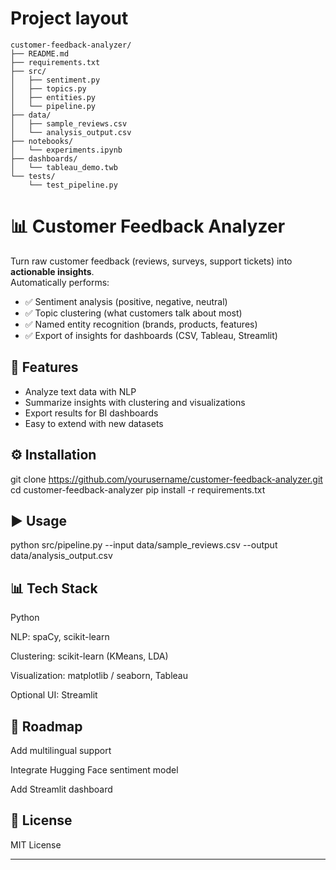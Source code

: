 # Project layout
```
customer-feedback-analyzer/
├── README.md
├── requirements.txt
├── src/
│   ├── sentiment.py
│   ├── topics.py
│   ├── entities.py
│   └── pipeline.py
├── data/
│   ├── sample_reviews.csv
│   └── analysis_output.csv
├── notebooks/
│   └── experiments.ipynb
├── dashboards/
│   └── tableau_demo.twb
└── tests/
    └── test_pipeline.py
```

# 📊 Customer Feedback Analyzer

Turn raw customer feedback (reviews, surveys, support tickets) into **actionable insights**.  
Automatically performs:
- ✅ Sentiment analysis (positive, negative, neutral)
- ✅ Topic clustering (what customers talk about most)
- ✅ Named entity recognition (brands, products, features)
- ✅ Export of insights for dashboards (CSV, Tableau, Streamlit)


## 🚀 Features
- Analyze text data with NLP
- Summarize insights with clustering and visualizations
- Export results for BI dashboards
- Easy to extend with new datasets


## ⚙️ Installation
git clone https://github.com/yourusername/customer-feedback-analyzer.git
cd customer-feedback-analyzer
pip install -r requirements.txt

## ▶️ Usage
python src/pipeline.py --input data/sample_reviews.csv --output data/analysis_output.csv

## 📊 Tech Stack

Python

NLP: spaCy, scikit-learn

Clustering: scikit-learn (KMeans, LDA)

Visualization: matplotlib / seaborn, Tableau

Optional UI: Streamlit

## 📌 Roadmap

 Add multilingual support

 Integrate Hugging Face sentiment model

 Add Streamlit dashboard

## 📄 License

MIT License

---

